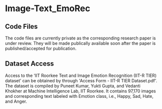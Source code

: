 # Image-Text_EmoRec
## Code Files
The code files are currently private as the corresponding research paper is under review. They will be made publically available soon after the paper is published/accepted for publication.

## Dataset Access
Access to the ‘IIT Roorkee Text and Image Emotion Recognition (IIT-R TIER) dataset’ can be obtained by through 'Access Form - IIT-R TIER Dataset.pdf'. The dataset is compiled by Puneet Kumar, Yukti Gupta, and Vedanti Khokher at Machine Intelligence Lab, IIT Roorkee. It contains 97,170 images and corresponding text labeled with Emotion class, i.e., Happy, Sad, Hate, and Anger. 
